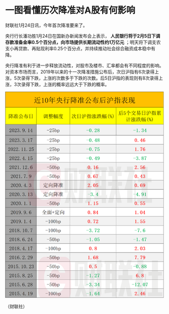 # 一图看懂历次降准对A股有何影响

财联社1月24日讯，今年首次降准要来了。

央行行长潘功胜1月24日在国新办新闻发布会上表示， **人民银行将于2月5日下调存款准备金率0.5个百分点，向市场提供长期流动性约1万亿元**
；明天将下调支农支小再贷款、再贴现利率0.25个百分点，并持续推动社会综合融资成本稳中有降。

央行降准有利于进一步释放流动性，对股市及楼市、汇率都会有不同程度的影响。对资本市场而言，2019年以来的十一次降准措施公布后，次日沪指有6次录得上涨，5次录得下跌，上涨的次数多于下跌的次数。后5日沪指的表现则有8次录得上涨，3次录得下跌，上涨的概率远远大于下跌的概率。

![26e39474f37ecb241579bc60bd4f261d.jpg](https://raw.githubusercontent.com/qqhsx/qqnews_image/main/2024/01/24/一图看懂历次降准对A股有何影响/26e39474f37ecb241579bc60bd4f261d.jpg)

（财联社）

